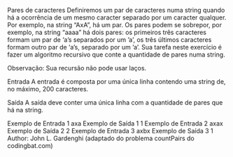 Pares de caracteres
Definiremos um par de caracteres numa string quando há a ocorrência de um mesmo caracter separado por um caracter qualquer. Por exemplo, na string “AxA”, há um par. Os pares podem se sobrepor, por exemplo, na string “aaaa” há dois pares: os primeiros três caracteres formam um par de ‘a’s separados por um ’a’, os três últimos caracteres formam outro par de ‘a’s, separado por um ’a’. Sua tarefa neste exercício é fazer um algoritmo recursivo que conte a quantidade de pares numa string.

Observação: Sua recursão não pode usar laços.

Entrada
A entrada é composta por uma única linha contendo uma string de, no máximo, 200 caracteres.

Saída
A saída deve conter uma única linha com a quantidade de pares que há na string.

Exemplo de Entrada 1
axa
Exemplo de Saída 1
1
Exemplo de Entrada 2
axax
Exemplo de Saída 2
2
Exemplo de Entrada 3
axbx
Exemplo de Saída 3
1
Author: John L. Gardenghi (adaptado do problema countPairs do codingbat.com)
